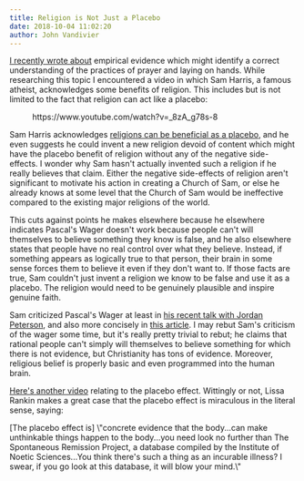 ```yaml
---
title: Religion is Not Just a Placebo
date: 2018-10-04 11:02:20
author: John Vandivier
---
```




<!-- wp:paragraph -->
<p><a href=\"http://www.afterecon.com/philosophy-religion-and-apologetics/empirical-research-may-back-prayer-and-laying-on-hands/\">I recently wrote about</a> empirical evidence which might identify a correct understanding of the practices of prayer and laying on hands. While researching this topic I encountered a video in which Sam Harris, a famous atheist, acknowledges some benefits of religion. This includes but is not limited to the fact that religion can act like a placebo:</p>
<!-- /wp:paragraph -->

<!-- wp:core-embed/youtube {\"url\":\"https://www.youtube.com/watch?v=_8zA_g78s-8\",\"type\":\"video\",\"providerNameSlug\":\"youtube\",\"className\":\"wp-has-aspect-ratio wp-embed-aspect-4-3\"} -->
<figure class=\"wp-block-embed-youtube wp-block-embed is-type-video is-provider-youtube wp-has-aspect-ratio wp-embed-aspect-4-3\"><div class=\"wp-block-embed__wrapper\">
https://www.youtube.com/watch?v=_8zA_g78s-8
</div></figure>
<!-- /wp:core-embed/youtube -->

<!-- wp:paragraph -->
<p>Sam Harris acknowledges <a href=\"https://www.youtube.com/watch?v=_8zA_g78s-8\">religions can be beneficial as a placebo</a>, and he even suggests he could invent a new religion devoid of content which might have the placebo benefit of religion without any of the negative side-effects. I wonder why Sam hasn't actually invented such a religion if he really believes that claim. Either the negative side-effects of religion aren't significant to motivate his action in creating a Church of Sam, or else he already knows at some level that the Church of Sam would be ineffective compared to the existing major religions of the world.</p>
<!-- /wp:paragraph -->

<!-- wp:paragraph -->
<p>This cuts against points he makes elsewhere because he elsewhere indicates Pascal's Wager doesn't work because people can't will themselves to believe something they know is false, and he also elsewhere states that people have no real control over what they believe. Instead, if something appears as logically true to that person, their brain in some sense forces them to believe it even if they don't want to. If those facts are true, Sam couldn't just invent a religion we know to be false and use it as a placebo. The religion would need to be genuinely plausible and inspire genuine faith.</p>
<!-- /wp:paragraph -->

<!-- wp:paragraph -->
<p>Sam criticized Pascal's Wager at least in <a href=\"https://www.youtube.com/watch?v=jey_CzIOfYE\">his recent talk with Jordan Peterson</a>, and also more concisely in <a href=\"https://samharris.org/the-empty-wager/\">this article</a>. I may rebut Sam's criticism of the wager some time, but it's really pretty trivial to rebut; he claims that rational people can't simply will themselves to believe something for which there is not evidence, but Christianity has tons of evidence. Moreover, religious belief is properly basic and even programmed into the human brain.</p>
<!-- /wp:paragraph -->

<!-- wp:paragraph -->
<p><a href=\"https://www.youtube.com/watch?v=LWQfe__fNbs\">Here's another video</a> relating to the placebo effect. Wittingly or not, Lissa Rankin makes a great case that the placebo effect is miraculous in the literal sense, saying:</p>
<!-- /wp:paragraph -->

<!-- wp:paragraph -->
<p>[The placebo effect is] \"concrete evidence that the body...can make unthinkable things happen to the body...you need look no further than The Spontaneous Remission Project, a database compiled by the Institute of Noetic Sciences...You think there's such a thing as an incurable illness? I swear, if you go look at this database, it will blow your mind.\"</p>
<!-- /wp:paragraph -->